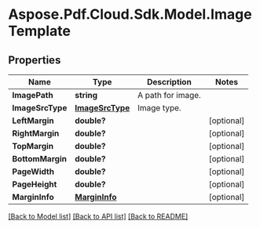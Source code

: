 # Aspose.Pdf.Cloud.Sdk.Model.ImageTemplate
## Properties

Name | Type | Description | Notes
------------ | ------------- | ------------- | -------------
**ImagePath** | **string** | A path for image. | 
**ImageSrcType** | [**ImageSrcType**](ImageSrcType.md) | Image type. | 
**LeftMargin** | **double?** |  | [optional] 
**RightMargin** | **double?** |  | [optional] 
**TopMargin** | **double?** |  | [optional] 
**BottomMargin** | **double?** |  | [optional] 
**PageWidth** | **double?** |  | [optional] 
**PageHeight** | **double?** |  | [optional] 
**MarginInfo** | [**MarginInfo**](MarginInfo.md) |  | [optional] 

[[Back to Model list]](../README.md#documentation-for-models) [[Back to API list]](../README.md#documentation-for-api-endpoints) [[Back to README]](../README.md)

